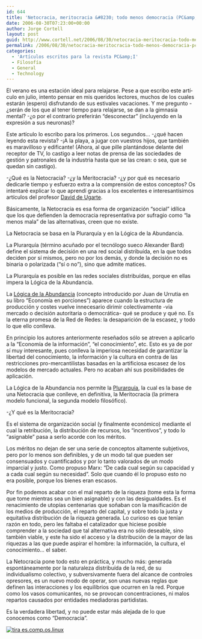 ```yaml
---
id: 644
title: 'Netocracia, meritocracia &#8230; todo menos democracia (PC&amp;I 44 &#8230; último)'
date: 2006-08-30T07:23:00+00:00
author: Jorge Cortell
layout: post
guid: http://www.cortell.net/2006/08/30/netocracia-meritocracia-todo-menos-democracia-pci-44-ultimo/
permalink: /2006/08/30/netocracia-meritocracia-todo-menos-democracia-pci-44-ultimo/
categories:
  - 'Artí­culos escritos para la revista PC&amp;I'
  - Filosofí­a
  - General
  - Technology
---
```

El verano es una estación ideal para relajarse. Pese a que escribo este artí­culo en julio, intento pensar en mis queridos lectores, muchos de los cuales estarán (espero) disfrutando de sus estivales vacaciones. Y me pregunto -¿serán de los que al tener tiempo para relajarse, se dan a la gimnasia mental? -¿o por el contrario preferirán &#8220;desconectar&#8221; (incluyendo en la expresión a sus neuronas)?

Este artí­culo lo escribo para los primeros. Los segundos&#8230; -¿qué hacen leyendo esta revista? -¡A la playa, a jugar con vuestros hijos, que también es maravilloso y edificante! (Ahora, al que pille plantándose delante del receptor de TV, lo castigo a leer notas de prensa de las sociedades de gestión y patronales de la industria hasta que se las crean: o sea, que se quedan sin castigo).

-¿Qué es la Netocracia? -¿y la Meritocracia? -¿y por qué es necesario dedicarle tiempo y esfuerzo extra a la comprensión de estos conceptos? Os intentaré explicar lo que aprendí­ gracias a los excelentes e interesantí­simos artí­culos del profesor <a title="David de Ugarte" target="_blank" href="http://www.deugarte.com/conflicto-y-estrategia-en-redes-sociales-distribuidas">David de Ugarte</a>.

Básicamente, la Netocracia es esa forma de organización &#8220;social&#8221; idí­lica que los que defienden la democracia representativa por sufragio como &#8220;la menos mala&#8221; de las alternativas, creen que no existe.

La Netocracia se basa en la Plurarquí­a y en la Lógica de la Abundancia.

La Plurarquí­a (término acuñado por el tecnólogo sueco Alexander Bard) define el sistema de decisión en una red social distribuí­da, en la que todos deciden por sí­ mismos, pero no por los demás, y donde la decisión no es binaria o polarizada (&#8220;sí­ o no&#8221;), sino que admite matices.

La Plurarquí­a es posible en las redes sociales distribuí­das, porque en ellas impera la Lógica de la Abundancia.

La <a title="Lógica de la abundancia" target="_blank" href="http://www.deugarte.com/wiki/contextos/Lógica_de_la_abundancia">Lógica de la Abundancia</a> (concepto introducido por Juan de Urrutia en su libro &#8220;Economí­a en porciones&#8221;) aparece cuando la estructura de producción y costes vuelve innecesario dirimir colectivamente -via mercado o decisión autoritaria o democrática- qué se produce y qué no. Es la eterna promesa de la Red de Redes: la desaparición de la escasez, y todo lo que ello conlleva.

En principio los autores anteriormente reseñados sólo se atreven a aplicarlo a la &#8220;Economí­a de la información&#8221;, &#8220;el conocimiento&#8221;, etc. Esto es ya de por sí­ muy interesante, pues conlleva la imperiosa necesidad de garantizar la libertad del conocimiento, la información y la cultura en contra de las restricciones pro-mercantilistas basadas en la artificiosa escasez de los modelos de mercado actuales. Pero no acaban ahí­ sus posibilidades de aplicación.
  
La Lógica de la Abundancia nos permite la <a title="Plurarquí­a" target="_blank" href="http://www.deugarte.com/wiki/contextos/Pluriarquí­a">Plurarquí­a</a>, la cual es la base de una Netocracia que conlleve, en definitiva, la Meritocracia (la primera modelo funcional, la segunda modelo filosófico).

-¿Y qué es la Meritocracia?

Es el sistema de organización social (y finalmente económico) mediante el cual la retribución, la distribución de recursos, los &#8220;incentivos&#8221;, y todo lo &#8220;asignable&#8221; pasa a serlo acorde con los méritos.

Los méritos no dejan de ser una serie de conceptos altamente subjetivos, pero por lo menos son definibles, y de un modo tal que pueden ser consensuados y cuantificados y por lo tanto valorados de un modo imparcial y justo. Como propuso Marx: &#8220;De cada cual según su capacidad y a cada cual según su necesidad&#8221;. Solo que cuando él lo propuso esto no era posible, porque los bienes eran escasos.

Por fin podemos acabar con el mal reparto de la riqueza (tome esta la forma que tome mientras sea un bien asignable) y con las desigualdades. Es el renacimiento de utopí­as centenarias que soñaban con la masificación de los medios de producción, el reparto del capital, y sobre todo la justa y equitativa distribución de la riqueza generada. Lo curioso es que tení­an razón en todo, pero les faltaba el catalizador que hiciese posible comprender a la sociedad que tal alternativa era no sólo deseable, sino también viable, y este ha sido el acceso y la distribución de la mayor de las riquezas a las que puede aspirar el hombre: la información, la cultura, el conocimiento&#8230; el saber.

La Netocracia pone todo esto en práctica, y mucho más: generada espontáneamente por la naturaleza distribuí­da de la red, de su individualismo colectivo, y subversivamente fuera del alcance de controles opresores, es un nuevo modo de operar, son unas nuevas reglas que definen las interacciones y los equilibrios que ocurren en la red. Porque como los vasos comunicantes, no se provocan concentraciones, ni malos repartos causados por entidades mediadoras partidistas.

Es la verdadera libertad, y no puede estar más alejada de lo que conocemos como &#8220;Democracia&#8221;.

[<img border="0" alt="tira es.comp.os.linux" src="http://tira.escomposlinux.org/ecol-241.png" />](http://tira.escomposlinux.org)